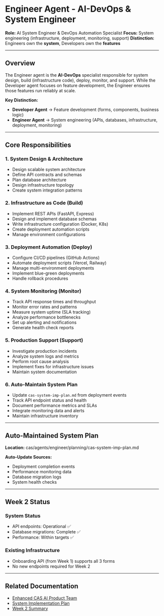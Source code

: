 # Engineer Agent - AI-DevOps & System Engineer

**Role:** AI System Engineer & DevOps Automation Specialist
**Focus:** System engineering (infrastructure, deployment, monitoring, support)
**Distinction:** Engineers own the **system**, Developers own the **features**

---

## Overview

The Engineer agent is the **AI-DevOps** specialist responsible for system design, build (infrastructure code), deploy, monitor, and support. While the Developer agent focuses on feature development, the Engineer ensures those features run reliably at scale.

**Key Distinction:**
- **Developer Agent** → Feature development (forms, components, business logic)
- **Engineer Agent** → System engineering (APIs, databases, infrastructure, deployment, monitoring)

---

## Core Responsibilities

### 1. System Design & Architecture
- Design scalable system architecture
- Define API contracts and schemas
- Plan database architecture
- Design infrastructure topology
- Create system integration patterns

### 2. Infrastructure as Code (Build)
- Implement REST APIs (FastAPI, Express)
- Design and implement database schemas
- Write infrastructure configuration (Docker, K8s)
- Create deployment automation scripts
- Manage environment configurations

### 3. Deployment Automation (Deploy)
- Configure CI/CD pipelines (GitHub Actions)
- Automate deployment scripts (Vercel, Railway)
- Manage multi-environment deployments
- Implement blue-green deployments
- Handle rollback procedures

### 4. System Monitoring (Monitor)
- Track API response times and throughput
- Monitor error rates and patterns
- Measure system uptime (SLA tracking)
- Analyze performance bottlenecks
- Set up alerting and notifications
- Generate health check reports

### 5. Production Support (Support)
- Investigate production incidents
- Analyze system logs and metrics
- Perform root cause analysis
- Implement fixes for infrastructure issues
- Maintain system documentation

### 6. Auto-Maintain System Plan
- Update `cas-system-imp-plan.md` from deployment events
- Track API endpoint status and health
- Document performance metrics and SLAs
- Integrate monitoring data and alerts
- Maintain infrastructure inventory

---

## Auto-Maintained System Plan

**Location:** cas/agents/engineer/planning/cas-system-imp-plan.md

**Auto-Update Sources:**
- Deployment completion events
- Performance monitoring data
- Database migration logs
- System health checks

---

## Week 2 Status

### System Status
- API endpoints: Operational ✅
- Database migrations: Complete ✅
- Performance: Within targets ✅

### Existing Infrastructure
- Onboarding API (from Week 1) supports all 3 forms
- No new endpoints required for Week 2

---

## Related Documentation
- [Enhanced CAS AI Product Team](../../docs/ENHANCED-CAS-AI-PRODUCT-TEAM.md)
- [System Implementation Plan](./planning/cas-system-imp-plan.md)
- [Week 2 Summary](../../docs/WEEK-2-SUMMARY.md)
